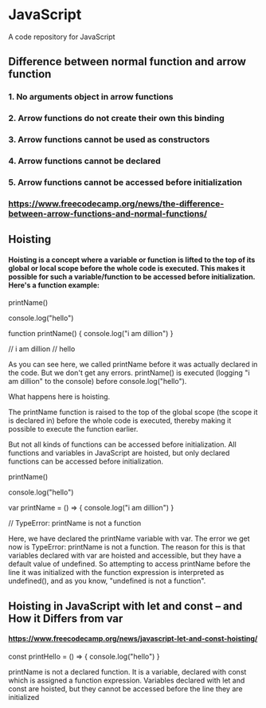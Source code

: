 # JavaScript
A code repository for JavaScript

## Difference between normal function and arrow function
### 1. No arguments object in arrow functions
### 2. Arrow functions do not create their own this binding
### 3. Arrow functions cannot be used as constructors
### 4. Arrow functions cannot be declared
### 5. Arrow functions cannot be accessed before initialization
### https://www.freecodecamp.org/news/the-difference-between-arrow-functions-and-normal-functions/


## Hoisting
#### Hoisting is a concept where a variable or function is lifted to the top of its global or local scope before the whole code is executed. This makes it possible for such a variable/function to be accessed before initialization. Here's a function example:

printName()

console.log("hello")

function printName() {
  console.log("i am dillion")
}

// i am dillion
// hello

As you can see here, we called printName before it was actually declared in the code. But we don't get any errors. printName() is executed (logging "i am dillion" to the console) before console.log("hello").

What happens here is hoisting.

The printName function is raised to the top of the global scope (the scope it is declared in) before the whole code is executed, thereby making it possible to execute the function earlier.

But not all kinds of functions can be accessed before initialization. All functions and variables in JavaScript are hoisted, but only declared functions can be accessed before initialization.

printName()

console.log("hello")

var printName = () => {
  console.log("i am dillion")
}

// TypeError: printName is not a function

Here, we have declared the printName variable with var. The error we get now is TypeError: printName is not a function. The reason for this is that variables declared with var are hoisted and accessible, but they have a default value of undefined. So attempting to access printName before the line it was initialized with the function expression is interpreted as undefined(), and as you know, "undefined is not a function".


## Hoisting in JavaScript with let and const – and How it Differs from var
#### https://www.freecodecamp.org/news/javascript-let-and-const-hoisting/

const printHello = () => {
  console.log("hello")
}

printName is not a declared function. It is a variable, declared with const which is assigned a function expression. Variables declared with let and const are hoisted, but they cannot be accessed before the line they are initialized